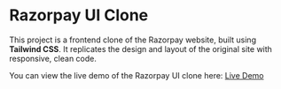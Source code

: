# Razorpay UI Clone

This project is a frontend clone of the Razorpay website, built using **Tailwind CSS**. It replicates the design and layout of the original site with responsive, clean code.

You can view the live demo of the Razorpay UI clone here: [Live Demo](https://razorpay-ui-alpha.vercel.app/)
